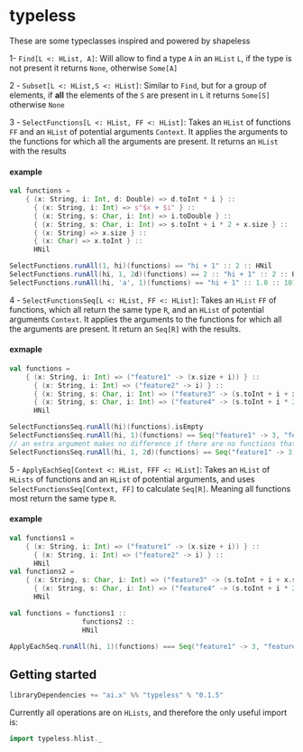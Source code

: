# typeless

These are some typeclasses inspired and powered by shapeless

1- `Find[L <: HList, A]`: Will allow to find a type `A` in an `HList` `L`, if the type is not present it returns `None`, otherwise `Some[A]`

2 - `Subset[L <: HList,S <: HList]`: Similar to `Find`, but for a group of elements, if **all** the elements of the  `S` are present in `L` it returns `Some[S]` otherwise `None`

3 - `SelectFunctions[L <: HList, FF <: HList]`: Takes an `HList` of functions `FF` and an `HList` of potential arguments `Context`. It applies the arguments to the functions for which all the arguments are present. It returns an `HList` with the results
#### example

```scala
val functions =
    { (x: String, i: Int, d: Double) => d.toInt * i } ::
      { (x: String, i: Int) => s"$x + $i" } ::
      { (x: String, s: Char, i: Int) => i.toDouble } :: 
      { (x: String, s: Char, i: Int) => s.toInt + i * 2 + x.size } ::
      { (x: String) => x.size } ::
      { (x: Char) => x.toInt } ::
      HNil

SelectFunctions.runAll(1, hi)(functions) == "hi + 1" :: 2 :: HNil
SelectFunctions.runAll(hi, 1, 2d)(functions) == 2 :: "hi + 1" :: 2 :: HNil
SelectFunctions.runAll(hi, 'a', 1)(functions) == "hi + 1" :: 1.0 :: 101 :: 2 :: 97 :: HNil
```

4 - `SelectFunctionsSeq[L <: HList, FF <: HList]`: Takes an `HList` `FF` of functions, which all return the same type `R`, and an `HList` of potential arguments `Context`. It applies the arguments to the functions for which all the arguments are present. It return an `Seq[R]` with the results.

#### exmaple

```scala
val functions =
    { (x: String, i: Int) => ("feature1" -> (x.size + i)) } ::
      { (x: String, i: Int) => ("feature2" -> i) } ::
      { (x: String, s: Char, i: Int) => ("feature3" -> (s.toInt + i + x.size)) } ::
      { (x: String, s: Char, i: Int) => ("feature4" -> (s.toInt + i * 2 + x.size)) } ::
      HNil

SelectFunctionsSeq.runAll(hi)(functions).isEmpty
SelectFunctionsSeq.runAll(hi, 1)(functions) == Seq("feature1" -> 3, "feature2" -> 1)
// an extra argument makes no difference if there are no functions that use it
SelectFunctionsSeq.runAll(hi, 1, 2d)(functions) == Seq("feature1" -> 3, "feature2" -> 1)
 ```

5 - `ApplyEachSeq[Context <: HList, FFF <: HList]`: Takes an `HList` of `HLists` of functions and an `HList` of potential arguments, and uses `SelectFunctionsSeq[Context, FF]` to calculate `Seq[R]`. Meaning all functions most return the same type `R`.

#### example

```scala
val functions1 =
    { (x: String, i: Int) => ("feature1" -> (x.size + i)) } ::
      { (x: String, i: Int) => ("feature2" -> i) } ::
      HNil
val functions2 = 
    { (x: String, s: Char, i: Int) => ("feature3" -> (s.toInt + i + x.size)) } ::
      { (x: String, s: Char, i: Int) => ("feature4" -> (s.toInt + i * 2 + x.size)) } ::
      HNil

val functions = functions1 ::
                  functions2 ::
                  HNil

ApplyEachSeq.runAll(hi, 1)(functions) === Seq("feature1" -> 3, "feature2" -> 1)
```

## Getting started

```scala
libraryDependencies += "ai.x" %% "typeless" % "0.1.5"
```

Currently all operations are on `HLists`, and therefore the only useful import is:

```scala
import typeless.hlist._
```
